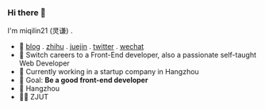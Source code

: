 ### Hi there 👋

I'm miqilin21 (灵谦) .

- 🍊 <a href="https://me.miqilin21.cn">blog</a> . <a href="https://www.zhihu.com/people/mi-qi-lin-60-52">zhihu</a> . <a href="https://juejin.cn/user/3421335917182461">juejin</a> . <a href="https://twitter.com/miqilin21">twitter</a> . <a href="https://cdn.jsdelivr.net/gh/miqilin21/static@master/img/wechat.jpg">wechat</a>
- 🍉 Switch careers to a Front-End developer, also a passionate self-taught Web Developer
- 🍍 Currently working in a startup company in Hangzhou
- 🍎 Goal: **Be a good front-end developer**
- 📍 Hangzhou
- 👨‍🎓 ZJUT
